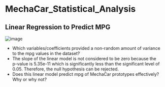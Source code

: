# MechaCar_Statistical_Analysis

## Linear Regression to Predict MPG

![image](https://user-images.githubusercontent.com/82549782/128568955-686c8b5e-188f-48b5-88ec-19895a8a3814.png)

- Which variables/coefficients provided a non-random amount of variance to the mpg values in the dataset?
- The slope of the linear model is not considered to be zero because the p-value is 5.35e-11 which is significantly less than the significant level of 0.05. Therefore, the null hypothesis can be rejected.
- Does this linear model predict mpg of MechaCar prototypes effectively? Why or why not?
